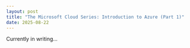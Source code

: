 ```yaml
---
layout: post
title: "The Microsoft Cloud Series: Introduction to Azure (Part 1)"
date: 2025-08-22
---
```


Currently in writing...
